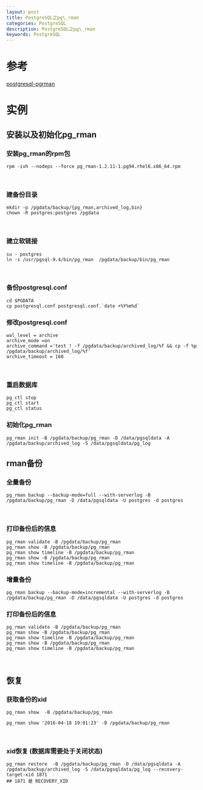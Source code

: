 ```yaml
---
layout: post
title: PostgreSQL之pg\_rman 
categories: PostgreSQL
description: PostgreSQL之pg\_rman
keywords: PostgreSQL
---
```

# 参考
[postgresql-pgrman](https://www.cnblogs.com/xibuhaohao/p/11114653.html)

# 实例
## 安装以及初始化pg_rman
### 安装pg_rman的rpm包
```shell
rpm -ivh --nodeps --force pg_rman-1.2.11-1.pg94.rhel6.x86_64.rpm
```
 
### 建备份目录
```shell
mkdir -p /pgdata/backup/{pg_rman,archived_log,bin}
chown -R postgres:postgres /pgdata
```
 
### 建立软链接
```shell
su - postgres
ln -s /usr/pgsql-9.4/bin/pg_rman  /pgdata/backup/bin/pg_rman
```
 
### 备份postgresql.conf
```shell
cd $PGDATA
cp postgresql.conf postgresql.conf.`date +%Y%m%d`
```

### 修改postgresql.conf
```shell
wal_level = archive
archive_mode =on
archive_command ='test ! -f /pgdata/backup/archived_log/%f && cp -f %p /pgdata/backup/archived_log/%f'
archive_timeout = 160
```
 
### 重启数据库
```shell
pg_ctl stop
pg_ctl start
pg_ctl status
```

### 初始化pg_rman
```shell
pg_rman init -B /pgdata/backup/pg_rman -D /data/pgsqldata -A /pgdata/backup/archived_log -S /data/pgsqldata/pg_log
```

## rman备份
### 全量备份
```shell
pg_rman backup --backup-mode=full --with-serverlog -B /pgdata/backup/pg_rman -D /data/pgsqldata -U postgres -d postgres
```

 
### 打印备份后的信息
```shell
pg_rman validate -B /pgdata/backup/pg_rman
pg_rman show -B /pgdata/backup/pg_rman 
pg_rman show timeline -B /pgdata/backup/pg_rman
pg_rman show -B /pgdata/backup/pg_rman
pg_rman show timeline -B /pgdata/backup/pg_rman 
```

### 增量备份
```shell
pg_rman backup --backup-mode=incremental --with-serverlog -B /pgdata/backup/pg_rman -D /data/pgsqldata -U postgres -d postgres
```
### 打印备份后的信息
```shell
pg_rman validate -B /pgdata/backup/pg_rman
pg_rman show -B /pgdata/backup/pg_rman 
pg_rman show timeline -B /pgdata/backup/pg_rman
pg_rman show -B /pgdata/backup/pg_rman
pg_rman show timeline -B /pgdata/backup/pg_rman 
```
 
## 恢复
### 获取备份的xid
```shell
pg_rman show  -B /pgdata/backup/pg_rman

pg_rman show '2016-04-18 19:01:23' -B /pgdata/backup/pg_rman
```
 
### xid恢复 (数据库需要处于关闭状态)
```shell
pg_rman restore  -B /pgdata/backup/pg_rman -D /data/pgsqldata -A /pgdata/backup/archived_log -S /data/pgsqldata/pg_log --recovery-target-xid 1871
## 1871 是 RECOVERY_XID
```
 
 

